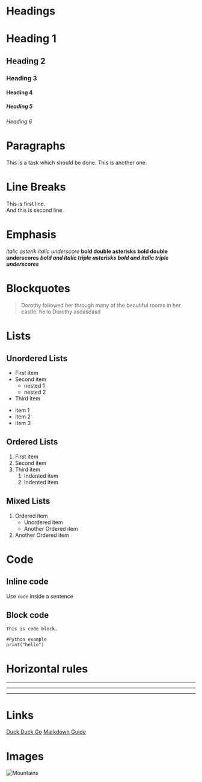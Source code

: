 # Headings
# Heading 1
## Heading 2
### Heading 3
#### Heading 4
##### Heading 5
###### Heading 6

# Paragraphs
This is a task which should be done. 
This is another one.

# Line Breaks
This is first line.\
And this is second line.

# Emphasis
*italic asterik*
_italic underscore_
**bold double asterisks**
__bold double underscores__
***bold and italic triple asterisks***
___bold and italic triple underscores___

# Blockquotes
> Dorothy followed her through many of the beautiful rooms in her castle.
> hello
> Dorothy 
> asdasdasd

# Lists
## Unordered Lists
* First item
* Second item
    - nested 1
    - nested 2
* Third item
 
- item 1
- item 2
- item 3  

## Ordered Lists
1. First item
2. Second item
3. Third item
    1. Indented item
    2. Indented item

## Mixed Lists
1. Ordered item
    - Unordered item
    - Another Ordered item
2. Another Ordered item

# Code
## Inline code
Use `code` inside a sentence

## Block code
``` 
This is code block.
```

```
#Python example
print("hello")
```

# Horizontal rules
***
---
___

# Links
[Duck Duck Go](https://duckduckgo.com)
[Markdown Guide](https://www.markdownguide.org)

# Images
![Mountains](/assets/images/san-juan-mountains.jpg "San Juan Mountains")


